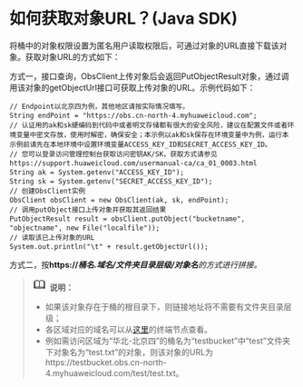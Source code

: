 # 如何获取对象URL？\(Java SDK\)<a name="obs_21_2111"></a>

将桶中的对象权限设置为匿名用户读取权限后，可通过对象的URL直接下载该对象。获取对象URL的方式如下：

方式一，接口查询，ObsClient上传对象后会返回PutObjectResult对象，通过调用该对象的getObjectUrl接口可获取上传对象的URL。示例代码如下：

```
// Endpoint以北京四为例，其他地区请按实际情况填写。
String endPoint = "https://obs.cn-north-4.myhuaweicloud.com";
// 认证用的ak和sk硬编码到代码中或者明文存储都有很大的安全风险，建议在配置文件或者环境变量中密文存放，使用时解密，确保安全；本示例以ak和sk保存在环境变量中为例，运行本示例前请先在本地环境中设置环境变量ACCESS_KEY_ID和SECRET_ACCESS_KEY_ID。
// 您可以登录访问管理控制台获取访问密钥AK/SK，获取方式请参见https://support.huaweicloud.com/usermanual-ca/ca_01_0003.html
String ak = System.getenv("ACCESS_KEY_ID");
String sk = System.getenv("SECRET_ACCESS_KEY_ID");
// 创建ObsClient实例
ObsClient obsClient = new ObsClient(ak, sk, endPoint);
// 调用putObject接口上传对象并获取其返回结果
PutObjectResult result = obsClient.putObject("bucketname", "objectname", new File("localfile"));
// 读取该已上传对象的URL
System.out.println("\t" + result.getObjectUrl());
```

方式二，按**https://**_**桶名.域名/文件夹目录层级/对象名**的方式进行拼接。_

>![](public_sys-resources/icon-note.gif) **说明：** 
>-   如果该对象存在于桶的根目录下，则链接地址将不需要有文件夹目录层级；
>-   各区域对应的域名可以从[这里](https://developer.huaweicloud.com/endpoint?OBS)的终端节点查看。
>-   例如需访问区域为“华北-北京四”的桶名为“testbucket”中“test”文件夹下对象名为“test.txt”的对象，则该对象的URL为https://testbucket.obs.cn-north-4.myhuaweicloud.com/test/test.txt。

